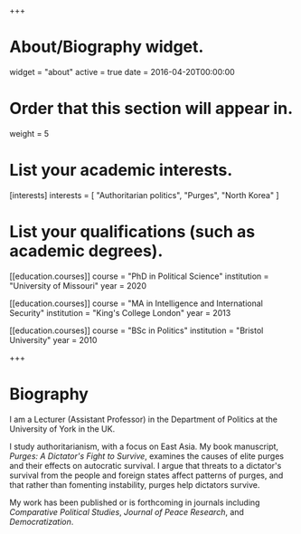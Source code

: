 +++
# About/Biography widget.
widget = "about"
active = true
date = 2016-04-20T00:00:00

# Order that this section will appear in.
weight = 5

# List your academic interests.
[interests]
  interests = [
    "Authoritarian politics",
    "Purges",
    "North Korea"
  ]

# List your qualifications (such as academic degrees).
[[education.courses]]
  course = "PhD in Political Science"
  institution = "University of Missouri"
  year = 2020

[[education.courses]]
  course = "MA in Intelligence and International Security"
  institution = "King's College London"
  year = 2013

[[education.courses]]
  course = "BSc in Politics"
  institution = "Bristol University"
  year = 2010
 
+++

# Biography

I am a Lecturer (Assistant Professor) in the Department of Politics at the University of York in the UK.

I study authoritarianism, with a focus on East Asia. My book manuscript, *Purges: A Dictator's Fight to Survive*, examines the causes of elite purges and their effects on autocratic survival. I argue that threats to a dictator's survival from the people and foreign states affect patterns of purges, and that rather than fomenting instability, purges help dictators survive.

My work has been published or is forthcoming in journals including *Comparative Political Studies*, *Journal of Peace Research*, and *Democratization*. 
